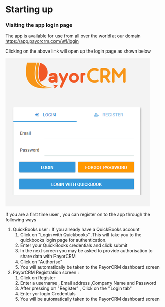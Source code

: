 # Starting up

### Visiting the app login page

The app is available for use from all over the world at our domain [https://app.payorcrm.com/\#!/login ](https://app.payorcrm.com/#!/login)

Clicking on the above link will open up the login page as shown below

![](/assets/loginscreen.PNG)

If you are a first time user , you can register on to the app through the following ways

1. QuickBooks user : If you already have a QuickBooks account 
   1. Click on "Login with Quickbooks" .This will take you to the quickbooks login page for authentication.
   2. Enter your QuickBooks credentials and click submit
   3. In the next screen you may be asked to provide authorisation to share data with PayorCRM
   4. Click on "Authorise"
   5. You will automatically be taken to the PayorCRM dashboard screen
2. PayorCRM Registration screen : 
   1. Click on Register
   2. Enter a username , Email address ,Company Name and Password
   3. After pressing on "Register" , Click on the "Login tab" 
   4. Enter yor login Credentials
   5. You will be automatically taken to the PayorCRM dashboard screen



